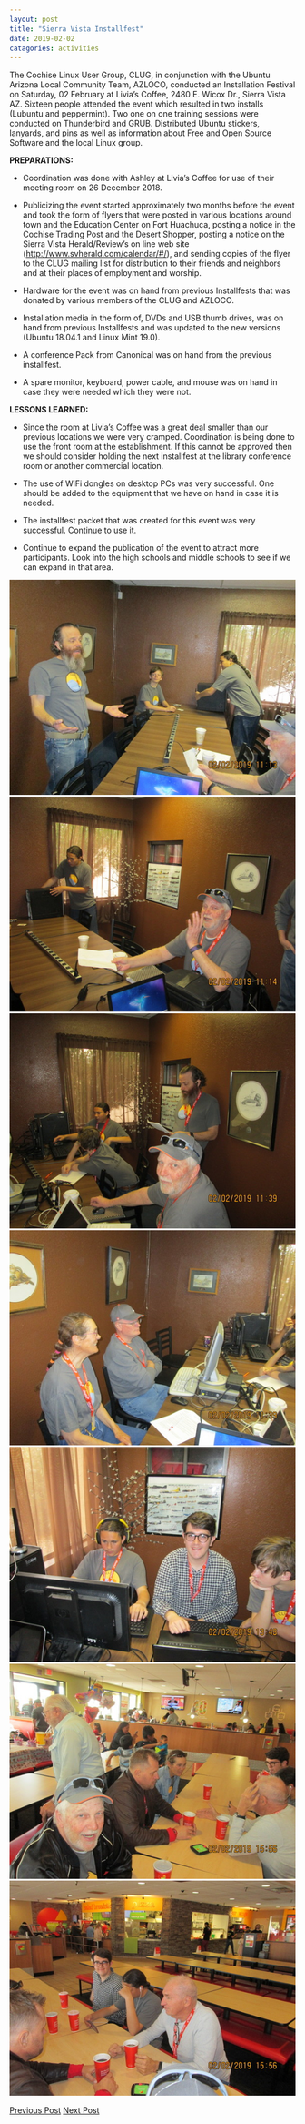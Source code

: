 ```yaml
---
layout: post
title: "Sierra Vista Installfest"
date: 2019-02-02
catagories: activities
---
```


The Cochise Linux User Group, CLUG, in conjunction with the Ubuntu Arizona Local Community Team, AZLOCO, conducted an Installation Festival on Saturday, 02 February at Livia’s Coffee, 2480 E. Wicox Dr., Sierra Vista AZ.  Sixteen people attended the event which resulted in two installs (Lubuntu and peppermint). Two one on one training sessions were conducted on Thunderbird and GRUB. Distributed Ubuntu stickers, lanyards, and pins as well as information about Free and Open Source Software and the local Linux group.

**PREPARATIONS:**

* Coordination was done with Ashley at Livia’s Coffee for use of their meeting room on 26 December 2018.

* Publicizing the event started approximately two months before the event and took the form of flyers that were posted in various locations around town and the Education Center on Fort Huachuca, posting a notice in the Cochise Trading Post and the Desert Shopper, posting a notice on the Sierra Vista Herald/Review’s on line web site (http://www.svherald.com/calendar/#/), and sending copies of the flyer to the CLUG mailing list for distribution to their friends and neighbors and at their places of employment and worship.

* Hardware for the event was on hand from previous Installfests that was donated by various members of the CLUG and AZLOCO.

* Installation media in the form of, DVDs and USB thumb drives, was on hand from previous Installfests and was updated to the new versions (Ubuntu 18.04.1 and Linux Mint 19.0).

* A conference Pack from Canonical was on hand from the previous installfest.

* A spare monitor, keyboard, power cable, and mouse was on hand in case they were needed which they were not.

**LESSONS LEARNED:**

* Since the room at Livia’s Coffee was a great deal smaller than our previous locations we were very cramped.  Coordination is being done to use the front room at the establishment.  If this cannot be approved then we should consider holding the next installfest at the library conference room or another commercial location.

* The use of WiFi dongles on desktop PCs was very successful.  One should be added to the equipment that we have on hand in case it is needed.

* The installfest packet that was created for this event was very successful.  Continue to use it.

* Continue to expand the publication of the event to attract more participants.  Look into the high schools and middle schools to see if we can expand in that area.

![alt text](https://raw.githubusercontent.com/CochiseLinuxUsersGroup/CochiseLinuxUsersGroup.github.io/master/images/rsz_SV_Installfest_2019-02-02_1.jpg)
![alt text](https://raw.githubusercontent.com/CochiseLinuxUsersGroup/CochiseLinuxUsersGroup.github.io/master/images/rsz_SV_Installfest_2019-02-02_2.jpg)
![alt text](https://raw.githubusercontent.com/CochiseLinuxUsersGroup/CochiseLinuxUsersGroup.github.io/master/images/rsz_SV_Installfest_2019-02-02_3.jpg)
![alt text](https://raw.githubusercontent.com/CochiseLinuxUsersGroup/CochiseLinuxUsersGroup.github.io/master/images/rsz_SV_Installfest_2019-02-02_4.jpg)
![alt text](https://raw.githubusercontent.com/CochiseLinuxUsersGroup/CochiseLinuxUsersGroup.github.io/master/images/rsz_SV_Installfest_2019-02-02_5.jpg)
![alt text](https://raw.githubusercontent.com/CochiseLinuxUsersGroup/CochiseLinuxUsersGroup.github.io/master/images/rsz_CLUG_at_PeterPiper_2019-02-02_1.jpg)
![alt text](https://raw.githubusercontent.com/CochiseLinuxUsersGroup/CochiseLinuxUsersGroup.github.io/master/images/rsz_CLUG_at_PeterPiper_2019-02-02_2.jpg)

<footer>
<a href="http://cochiselinuxusergroup.org/activities/TuxInTheSnow" class="post-prev">Previous Post</a>
<a href="http://cochiselinuxusergroup.org/activities/SierraVistaInstallfest_2019-05-04" class="post-next">Next Post</a>
  </footer>
